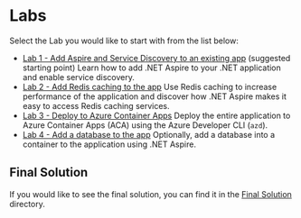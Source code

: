 # Labs

Select the Lab you would like to start with from the list below:

- [Lab 1 - Add Aspire and Service Discovery to an existing app](/Labs/Lab%201%20-%20Add%20Aspire%20and%20Service%20Discovery/README.md) (suggested starting point)
  Learn how to add .NET Aspire to your .NET application and enable service discovery.
- [Lab 2 - Add Redis caching to the app](/Labs/Lab%202%20-%20Caching%20and%20Dashboard/README.md)
  Use Redis caching to increase performance of the application and discover how .NET Aspire makes it easy to access Redis caching services.
- [Lab 3 - Deploy to Azure Container Apps](/Labs/Lab%203%20-%20Deploy/README.md)
  Deploy the entire application to Azure Container Apps (ACA) using the Azure Developer CLI (`azd`).
- [Lab 4 - Add a database to the app](/Labs/Lab%204%20-%20Data/README.md)
  Optionally, add a database into a container to the application using .NET Aspire.

## Final Solution

If you would like to see the final solution, you can find it in the [Final Solution](Lab%20Final%20Solution/) directory.